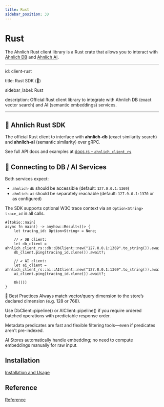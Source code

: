 ```yaml
---
title: Rust
sidebar_position: 30
---
```


# Rust

The Ahnlich Rust client library is a Rust crate that allows you to interact with [Ahnlich DB](/docs/components/ahnlich-db/ahnlich-db.md) and [Ahnlich AI](/docs/components/ahnlich-ai/ahnlich-ai.md).

---
id: client-rust

title: Rust SDK (🦀)

sidebar_label: Rust

description: Official Rust client library to integrate with Ahnlich DB (exact vector search) and AI (semantic embeddings) services.

---

<!-- import RustIcon from '@site/static/img/icons/lang/rust.svg' -->

## 🦀 Ahnlich Rust SDK

The official Rust client to interface with **ahnlich‑db** (exact similarity search) and **ahnlich‑ai** (semantic similarity) over gRPC.

See full API docs and examples at [docs.rs – `ahnlich_client_rs`](https://docs.rs/ahnlich_client_rs/0.1.0/ahnlich_client_rs/)



## 🚀 Connecting to DB / AI Services

Both services expect:

- `ahnlich-db` should be accessible (default: `127.0.0.1:1369`)
- `ahnlich-ai` should be separately reachable (default: `127.0.0.1:1370` or as configured)

The SDK supports optional W3C trace context via an `Option<String>` `trace_id` in all calls. 

```rust,no_run
#[tokio::main]
async fn main() -> anyhow::Result<()> {
    let tracing_id: Option<String> = None;

    // ✔️ DB client:
    let db_client = ahnlich_client_rs::db::DbClient::new("127.0.0.1:1369".to_string()).await?;
    db_client.ping(tracing_id.clone()).await?;

    // ✔️ AI client:
    let ai_client = ahnlich_client_rs::ai::AIClient::new("127.0.0.1:1369".to_string()).await?;
    ai_client.ping(tracing_id.clone()).await?;

    Ok(())
}
```
<!-- < Can grab example rust snippets from > -->

🧠 Best Practices
Always match vector/query dimension to the store’s declared dimension (e.g. 128 or 768).

Use DbClient::pipeline() or AIClient::pipeline() if you require ordered batched operations with predictable response order.

Metadata predicates are fast and flexible filtering tools—even if predicates aren't pre-indexed.

AI Stores automatically handle embedding; no need to compute embeddings manually for raw input.


## Installation
[Installation and Usage](installation-and-usage.md)


## Reference
[Reference](reference.md)
